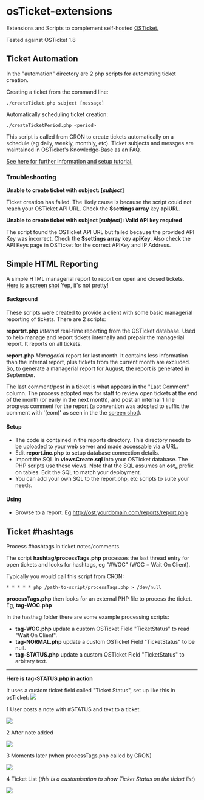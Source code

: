 # osTicket-extensions
Extensions and Scripts to complement self-hosted [OSTicket.](http://www.osticket.com)

Tested against OSTicket 1.8

## Ticket Automation

In the "automation" directory are 2 php scripts for automating ticket creation.

Creating a ticket from the command line:

```
./createTicket.php subject [message]
```

Automatically scheduling ticket creation:
```
./createTicketPeriod.php <period>
```
This script is called from CRON to create tickets automatically on a schedule (eg daily, weekly, monthly, etc). Ticket subjects and messges are maintained in OSTicket's Knowledge-Base as an FAQ.

[See here for further information and setup tutorial.](http://smart-itc.com.au/osticket-automatic-scheduled-tickets/)

### Troubleshooting


**Unable to create ticket with subject: [_subject_]**

Ticket creation has failed. The likely cause is because the script could not reach your OSTicket API URL. Check the  **$settings array** key **apiURL**.

**Unable to create ticket with subject [_subject_]: Valid API key required**

The script found the OSTicket API URL but failed because the provided API Key was incorrect. Check the  **$settings array** key **apiKey**. Also check the API Keys page in OSTicket for the correct APIKey and IP Address.


## Simple HTML Reporting

A simple HTML managerial report to report on open and closed tickets. [Here is a screen shot](http://smart-itc.com.au/wp-content/uploads/2015/09/GITHubOSTicketReport.jpg) Yep, it's not pretty!


#### Background

These scripts were created to provide a client with some basic managerial reporting of tickets. There are 2 scripts:

**reportrt.php** *Internal* real-time reporting from the OSTicket database. Used to help manage and report tickets internally and prepair the managerial report. It reports on all tickets.

**report.php** *Managerial* report for last month. It contains less information than the internal report, plus tickets from the current month are excluded. So, to generate a managerial report for August, the report is generated in September.

The last comment/post in a ticket is what appears in the "Last Comment" column. The process adopted was for staff to review open tickets at the end of the month (or early in the next month), and post an internal 1 line progress comment for the report (a convention was adopted to suffix the comment with '(eom)' as seen in the the [screen shot](http://smart-itc.com.au/wp-content/uploads/2015/09/GITHubOSTicketReport.jpg)).

#### Setup

* The code is contained in the reports directory. This directory needs to be uploaded to your web server and made accessable via a URL.
* Edit **report.inc.php** to setup database connection details.
* Import the SQL in **viewsCreate.sql** into your OSTicket database. The PHP scripts use these views. Note that the SQL assumes an **ost_** prefix on tables. Edit the SQL to match your deployment.
* You can add your own SQL to the report.php, etc scripts to suite your needs.

#### Using
* Browse to a report. Eg http://ost.yourdomain.com/reports/report.php

## Ticket #hashtags

Process #hashtags in ticket notes/comments.

The script **hashtag/processTags.php** processes the last thread entry for open tickets and looks for hashtags, eg "#WOC" (WOC = Wait On Client).

Typically you would call this script from CRON:
```
* * * * * php /path-to-script/processTags.php > /dev/null
```

**processTags.php** then looks for an external PHP file to process the ticket. Eg, **tag-WOC.php**

In the hasthag folder there are some example processing scripts:

* **tag-WOC.php** update a custom OSTicket Field "TicketStatus" to read "Wait On Client".
* **tag-NORMAL.php** update a custom OSTicket Field "TicketStatus" to be null.
* **tag-STATUS.php** update a custom OSTicket Field "TicketStatus" to arbitary text.

---
**Here is tag-STATUS.php in action**

It uses a custom ticket field called "Ticket Status", set up like this in osTicket:
![](http://take.ms/H8ClQ)


1 User posts a note with #STATUS and text to a ticket.

![](http://take.ms/Db0R3)

2 After note added

![](http://take.ms/e9eSe)

3 Moments later (when processTags.php called by CRON)

![](http://take.ms/kQZTh)

4 Ticket List (*this is a customisation to show Ticket Status on the ticket list*)

![](http://take.ms/xApAv)
